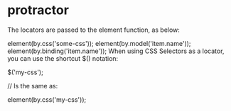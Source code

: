 # protractor
The locators are passed to the element function, as below:

element(by.css('some-css'));
element(by.model('item.name'));
element(by.binding('item.name'));
When using CSS Selectors as a locator, you can use the shortcut $() notation:

$('my-css');

// Is the same as:

element(by.css('my-css'));
